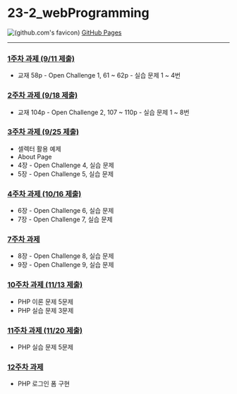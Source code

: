 # 23-2_webProgramming
![(github.com's favicon)](https://www.google.com/s2/favicons?domain=github.com) [GitHub Pages](https://seoftbh.github.io/23-2_webProgramming/)

---

### [1주차 과제 (9/11 제출)](https://github.com/seoftbh/23-2_webProgramming/tree/main/week_01)
* 교재 58p - Open Challenge 1, 61 ~ 62p - 실습 문제 1 ~ 4번

### [2주차 과제 (9/18 제출)](https://github.com/seoftbh/23-2_webProgramming/tree/main/week_02)
* 교재 104p - Open Challenge 2, 107 ~ 110p - 실습 문제 1 ~ 8번

### [3주차 과제 (9/25 제출)](https://github.com/seoftbh/23-2_webProgramming/tree/main/week_03)
* 셀렉터 활용 예제
* About Page
* 4장 - Open Challenge 4, 실습 문제
* 5장 - Open Challenge 5, 실습 문제

### [4주차 과제 (10/16 제출)](https://github.com/seoftbh/23-2_webProgramming/tree/main/week_04)
* 6장 - Open Challenge 6, 실습 문제
* 7장 - Open Challenge 7, 실습 문제

### [7주차 과제](https://github.com/seoftbh/23-2_webProgramming/tree/main/week_07)
* 8장 - Open Challenge 8, 실습 문제
* 9장 - Open Challenge 9, 실습 문제

### [10주차 과제 (11/13 제출)](https://github.com/seoftbh/23-2_webProgramming/tree/main/week_10)
* PHP 이론 문제 5문제
* PHP 실습 문제 3문제

### [11주차 과제 (11/20 제출)](https://github.com/seoftbh/23-2_webProgramming/tree/main/week_11)
* PHP 실습 문제 5문제

### [12주차 과제](https://github.com/seoftbh/23-2_webProgramming/tree/main/week_12)
* PHP 로그인 폼 구현

